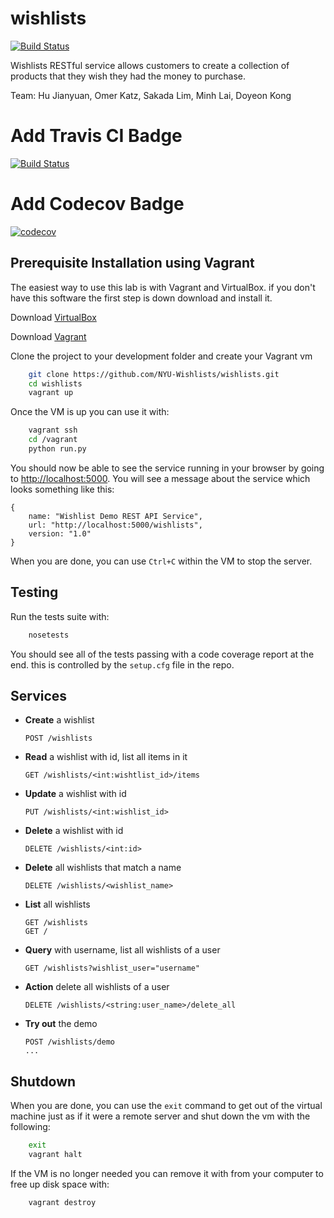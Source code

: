 # wishlists

[![Build Status](https://travis-ci.org/NYU-Wishlists/wishlists.svg?branch=master)](https://travis-ci.org/NYU-Wishlists/wishlists)

Wishlists RESTful service allows customers to create a collection of products that they wish they had the money to purchase.

Team: Hu Jianyuan, Omer Katz, Sakada Lim, Minh Lai, Doyeon Kong


# Add Travis CI Badge
[![Build Status](https://travis-ci.org/NYU-Wishlists/wishlists.svg?branch=master)](https://travis-ci.org/NYU-Wishlists/wishlists)

# Add Codecov Badge
[![codecov](https://codecov.io/gh/NYU-Wishlists/wishlists/branch/master/graph/badge.svg)](https://codecov.io/gh/NYU-Wishlists/wishlists)


## Prerequisite Installation using Vagrant

The easiest way to use this lab is with Vagrant and VirtualBox. if you don't have this software the first step is down download and install it.

Download [VirtualBox](https://www.virtualbox.org/)

Download [Vagrant](https://www.vagrantup.com/)

Clone the project to your development folder and create your Vagrant vm

```sh
    git clone https://github.com/NYU-Wishlists/wishlists.git
    cd wishlists
    vagrant up
```

Once the VM is up you can use it with:

```sh
    vagrant ssh
    cd /vagrant
    python run.py
```

You should now be able to see the service running in your browser by going to
[http://localhost:5000](http://localhost:5000). You will see a message about the
service which looks something like this:

```
{
    name: "Wishlist Demo REST API Service",
    url: "http://localhost:5000/wishlists",
    version: "1.0"
}
```

When you are done, you can use `Ctrl+C` within the VM to stop the server.

## Testing

Run the tests suite with:

```sh
    nosetests
```

You should see all of the tests passing with a code coverage report at the end. this is controlled by the `setup.cfg` file in the repo.

## Services

- **Create** a wishlist 

  ```
  POST /wishlists
  ```

- **Read** a wishlist with id, list all items in it

  ```
  GET /wishlists/<int:wishtlist_id>/items
  ```

- **Update** a wishlist with id

  ```
  PUT /wishlists/<int:wishlist_id>
  ```

- **Delete** a wishlist with id

  ```
  DELETE /wishlists/<int:id>
  ```

- **Delete** all wishlists that match a name

  ```
  DELETE /wishlists/<wishlist_name>
  ```

- **List** all wishlists

  ```
  GET /wishlists
  GET /
  ```

- **Query** with username, list all wishlists of a user

  ```
  GET /wishlists?wishlist_user="username"
  ```

- **Action** delete all wishlists of a user

  ```
  DELETE /wishlists/<string:user_name>/delete_all
  ```

- **Try out** the demo 

  ```
  POST /wishlists/demo
  ... 
  ```

## Shutdown

When you are done, you can use the `exit` command to get out of the virtual machine just as if it were a remote server and shut down the vm with the following:

```sh
    exit
    vagrant halt
```

If the VM is no longer needed you can remove it with from your computer to free up disk space with:

```sh
    vagrant destroy
```
